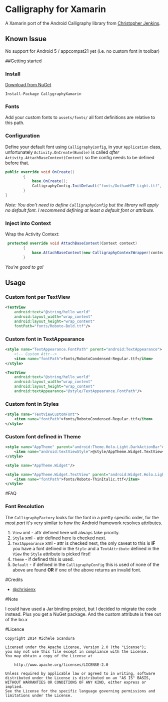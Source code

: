 Calligraphy for Xamarin
===========

A Xamarin port of the Android Calligraphy library from [Christopher Jenkins](https://github.com/chrisjenx/Calligraphy).

## Known Issue

No support for Android 5 / appcompat21 yet (i.e. no custom font in toolbar)

##Getting started

### Install

[Download from NuGet](https://www.nuget.org/packages/CallygraphyXamarin/)

```
Install-Package CallygraphyXamarin
```

### Fonts

Add your custom fonts to `assets/fonts/` all font definitions are relative to this path. 

### Configuration

Define your default font using `CalligraphyConfig`, in your `Application` class, unfortunately 
`Activity.OnCreate(Bundle)` is called _after_ `Activity.AttachBaseContext(Context)` so the config 
needs to be defined before that.

```csharp
public override void OnCreate()
        {
            base.OnCreate();
            CalligraphyConfig.InitDefault("fonts/GothamHTF-Light.ttf", Calligraphy.Resource.Attribute.fontPath);
        }
}
```
_Note: You don't need to define `CalligraphyConfig` but the library will apply
no default font. I recommend defining at least a default font or attribute._

### Inject into Context

Wrap the Activity Context:

```csharp
 protected override void AttachBaseContext(Context context)
        {
            base.AttachBaseContext(new CalligraphyContextWrapper(context));
        }
```

_You're good to go!_


## Usage

### Custom font per TextView

```xml
<TextView
    android:text="@string/hello_world"
    android:layout_width="wrap_content"
    android:layout_height="wrap_content"
    fontPath="fonts/Roboto-Bold.ttf"/>
```

### Custom font in TextAppearance


```xml
<style name="TextAppearance.FontPath" parent="android:TextAppearance">
    <!-- Custom Attr-->
    <item name="fontPath">fonts/RobotoCondensed-Regular.ttf</item>
</style>
```

```xml
<TextView
    android:text="@string/hello_world"
    android:layout_width="wrap_content"
    android:layout_height="wrap_content"
    android:textAppearance="@style/TextAppearance.FontPath"/>

```

### Custom font in Styles


```xml
<style name="TextViewCustomFont">
    <item name="fontPath">fonts/RobotoCondensed-Regular.ttf</item>
</style>
```

### Custom font defined in Theme

```xml
<style name="AppTheme" parent="android:Theme.Holo.Light.DarkActionBar">
    <item name="android:textViewStyle">@style/AppTheme.Widget.TextView</item>
</style>

<style name="AppTheme.Widget"/>

<style name="AppTheme.Widget.TextView" parent="android:Widget.Holo.Light.TextView">
    <item name="fontPath">fonts/Roboto-ThinItalic.ttf</item>
</style>
```

#FAQ

### Font Resolution 

The `CalligraphyFactory` looks for the font in a pretty specific order, for the _most part_ it's
 very similar to how the Android framework resolves attributes.
 
1. `View` xml - attr defined here will always take priority.
2. `Style` xml - attr defined here is checked next.
3. `TextAppearance` xml - attr is checked next, the only caveat to this is **IF** you have a font 
 defined in the `Style` and a `TextAttribute` defined in the `View` the `Style` attribute is picked first!
4. `Theme` - if defined this is used.
5. `Default` - if defined in the `CalligraphyConfig` this is used of none of the above are found 
**OR** if one of the above returns an invalid font. 

#Credits

- [@chrisjenx](https://github.com/chrisjenx)

#Note

I could have used a Jar binding project, but I decided to migrate the code instead. Plus you get a NuGet package. And the custom attribute is free out of the bo.x


#Licence

    Copyright 2014 Michele Scandura
    
    Licensed under the Apache License, Version 2.0 (the "License");
    you may not use this file except in compliance with the License.
    You may obtain a copy of the License at
    
        http://www.apache.org/licenses/LICENSE-2.0
    
    Unless required by applicable law or agreed to in writing, software
    distributed under the License is distributed on an "AS IS" BASIS,
    WITHOUT WARRANTIES OR CONDITIONS OF ANY KIND, either express or implied.
    See the License for the specific language governing permissions and
    limitations under the License.

